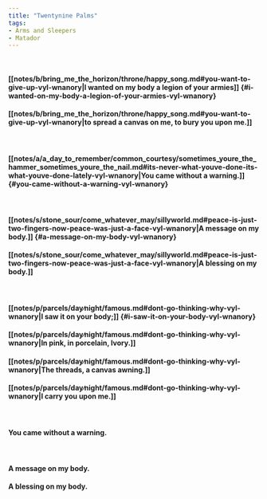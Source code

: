 ```yaml
---
title: "Twentynine Palms"
tags:
- Arms and Sleepers
- Matador
---
```

&nbsp;
#### [[notes/b/bring_me_the_horizon/throne/happy_song.md#you-want-to-give-up-vyl-wnanory|I wanted on my body a legion of your armies]] {#i-wanted-on-my-body-a-legion-of-your-armies-vyl-wnanory}
#### [[notes/b/bring_me_the_horizon/throne/happy_song.md#you-want-to-give-up-vyl-wnanory|to spread a canvas on me, to bury you upon me.]]
&nbsp;
#### [[notes/a/a_day_to_remember/common_courtesy/sometimes_youre_the_hammer_sometimes_youre_the_nail.md#its-never-what-youve-done-its-what-youve-done-lately-vyl-wnanory|You came without a warning.]] {#you-came-without-a-warning-vyl-wnanory}
&nbsp;
#### [[notes/s/stone_sour/come_whatever_may/sillyworld.md#peace-is-just-two-fingers-now-peace-was-just-a-face-vyl-wnanory|A message on my body.]] {#a-message-on-my-body-vyl-wnanory}
#### [[notes/s/stone_sour/come_whatever_may/sillyworld.md#peace-is-just-two-fingers-now-peace-was-just-a-face-vyl-wnanory|A blessing on my body.]]
&nbsp;
#### [[notes/p/parcels/day∕night/famous.md#dont-go-thinking-why-vyl-wnanory|I saw it on your body;]] {#i-saw-it-on-your-body-vyl-wnanory}
#### [[notes/p/parcels/day∕night/famous.md#dont-go-thinking-why-vyl-wnanory|In pink, in porcelain, Ivory.]]
#### [[notes/p/parcels/day∕night/famous.md#dont-go-thinking-why-vyl-wnanory|The threads, a canvas awning.]]
#### [[notes/p/parcels/day∕night/famous.md#dont-go-thinking-why-vyl-wnanory|I carry you upon me.]]
&nbsp;
#### You came without a warning.
&nbsp;
#### A message on my body.
#### A blessing on my body.
